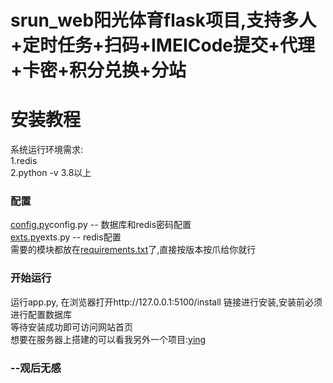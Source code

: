 # srun_web阳光体育flask项目,支持多人+定时任务+扫码+IMEICode提交+代理+卡密+积分兑换+分站

# 安装教程
系统运行环境需求:
<br>
1.redis
<br>
2.python -v 3.8以上
<br>
### 配置
[config.py](config.py)config.py -- 数据库和redis密码配置
<br>
[exts.py](exts.py)exts.py -- redis配置
<br>
需要的模块都放在[requirements.txt](requirements.txt)了,直接按版本按爪给你就行
### 开始运行
运行app.py, 在浏览器打开http://127.0.0.1:5100/install 链接进行安装,安装前必须进行配置数据库
<br>
等待安装成功即可访问网站首页
<br>
想要在服务器上搭建的可以看我另外一个项目:[ying](https://github.com/18ghwg/yqing)
### --观后无感
